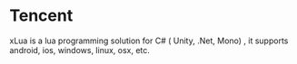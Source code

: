 # Tencent
xLua is a lua programming solution for C# ( Unity, .Net, Mono) , it supports android, ios, windows, linux, osx, etc.
